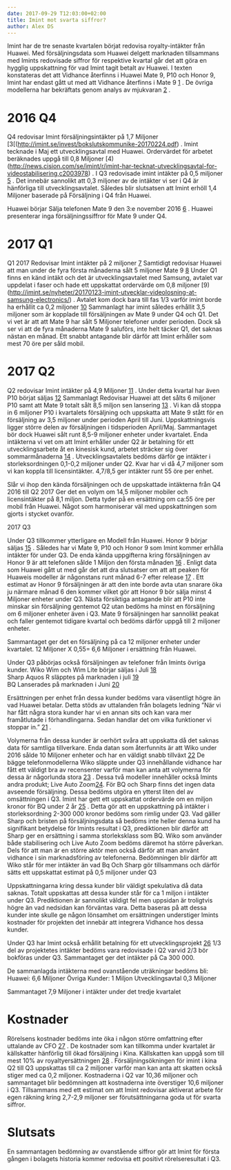 ```yaml
---
date: 2017-09-29 T12:03:00+02:00
title: Imint mot svarta siffror?
author: Alex DS
---
```

Imint har de tre senaste kvartalen börjat redovisa royalty-intäkter från Huawei. Med försäljningsdata som Huawei delgett marknaden tillsammans med Imints redovisade siffror för respektive kvartal går det att göra en hygglig uppskattning för vad Imint tagit betalt av Huawei. I texten konstateras det att Vidhance återfinns i Huawei Mate 9, P10 och Honor 9, Imint har endast gått ut med att Vidhance återfinns i Mate 9 [1](https://www.aktietorget.se/NewsItem.aspx?ID=81808) . De övriga modellerna har bekräftats genom analys av mjukvaran [2](http://imintinvestors.com/article/20170912-prediction-of-huawei-sales-of-vidhance-models/) .

# 2016 Q4

Q4 redovisar Imint försäljningsintäkter på 1,7 Miljoner [3[(http://imint.se/invest/bokslutskommunike-20170224.pdf)  .
Imint tecknade i Maj ett utvecklingsavtal med Huawei. Ordervärdet för arbetet beräknades uppgå till 0,8 Miljoner [4)(http://news.cision.com/se/imint/r/imint-har-tecknat-utvecklingsavtal-for-videostabilisering,c2003978) . I Q3 redovisade imint intäkter på 0,5 miljoner [5](http://imint.se/invest/imint-q3-2016.pdf)  . Det innebär sannolikt att 0,3 miljoner av de intäkter vi ser i Q4 är hänförliga till utvecklingsavtalet. Således blir slutsatsen att Imint erhöll 1,4 Miljoner baserade på Försäljning i Q4 från Huawei.

Huawei börjar Sälja telefonen Mate 9 den 3:e november 2016 [6](http://consumer.huawei.com/en/press/news/) .  Huawei presenterar inga försäljningssiffror för Mate 9 under Q4. 

# 2017 Q1

Q1 2017 Redovisar Imint intäkter på 2 miljoner [7](http://imint.se/invest/imint-q1-2017.pdf)   Samtidigt redovisar Huawei att man under de fyra första månaderna sålt 5 miljoner Mate 9 [8](https://www.androidheadlines.com/2017/04/huawei-sold-5-million-mate-9-units-four-months.html)   Under Q1 finns en känd intäkt och det är utvecklingsavtalet med Samsung, avtalet var uppdelat i faser och hade ett uppskattat ordervärde om 0,8 miljoner [9)(http://imint.se/nyheter/20170123-imint-utvecklar-videolosning-at-samsung-electronics/) .  Avtalet kom dock bara till fas 1/3 varför imint borde ha erhållit ca 0,2 miljoner [10](https://redeye.solidtango.com/widgets/embed/3idwokl2?as=0&auto_play=true&s_referrer=https%253A%252F%252Fwww.redeye.se%252Fcompany%252Fimint-image-intelligence&seek=0) 
Sammanlagt har imint således erhållit 3,5 miljoner som är kopplade till försäljningen av Mate 9 under Q4 och Q1. Det vi vet är att att Mate 9 har sålt 5 Miljoner telefoner under perioden. Dock så ser vi att de fyra månaderna Mate 9 saluförs, inte helt täcker Q1, det saknas nästan en månad. Ett snabbt antagande blir därför att Imint erhåller som mest 70 öre per såld mobil.

# 2017 Q2

Q2 redovisar Imint intäkter på 4,9 Miljoner [11](http://imint.se/invest/imint-q2-2017.pdf)  .  Under detta kvartal har även P10 börjat säljas [12](http://consumer.huawei.com/en/press/news/)  Sammanlagt Redovisar Huawei att det sålts 6 miljoner P10 samt att Mate 9 totalt sålt 8,5 miljon sen lansering [13](http://www.gsmarena.com/huawei_announces_73m_shipments_in_h1_2017-news-26426.php)  . Vi kan då stoppa in 6 miljoner P10 i kvartalets försäljning och uppskatta att Mate 9 stått för en försäljning av 3,5 miljoner under perioden April till Juni. Uppskattningsvis ligger större delen av försäljningen i tidsperioden April/Maj. Sammantaget bör dock Huawei sålt runt 8,5-9 miljoner enheter under kvartalet. Enda intäkterna vi vet om att Imint erhåller under Q2 är betalning för ett utvecklingsarbete åt en kinesisk kund, arbetet sträcker sig över sommarmånaderna [14](http://imint.se/nyheter/20170602-imint-tecknar-utvecklingsavtal-ny-kinesisk-kund/) . Utvecklingsavtalets bedöms därför ge intäkter i storleksordningen 0,1-0,2 miljoner under Q2. Kvar har vi då 4,7 miljoner som vi kan koppla till licensintäkter. 4,7/8,5 ger intäkter runt 55 öre per enhet.

Slår vi ihop den kända försäljningen och de uppskattade intäkterna från Q4 2016 till Q2 2017 Ger det en volym om 14,5 miljoner mobiler och licensintäkter på 8,1 miljon.  Detta tyder på en ersättning om ca:55 öre per mobil från Huawei. Något som harmoniserar väl med uppskattningen som gjorts i stycket ovanför.

2017 Q3

Under Q3 tillkommer ytterligare en Modell från Huawei. Honor 9 börjar säljas [15](http://www.prnewswire.com/news-releases/honor-unveils-new-flagship-the-honor-9-300480159.html)  .
Således har vi Mate 9, P10 och Honor 9 som Imint kommer erhålla intäkter för under Q3. De enda kända uppgifterna kring försäljningen av Honor 9 är att telefonen sålde 1 Miljon den första månaden [16](http://www.gsmarena.com/huawei_has_already_sold_a_million_mate_8_units_in_china-news-15919.php)  .  Enligt  data som Huawei gått ut med går det att dra slutsatser om att att peaken för Huaweis modeller är någonstans runt månad 6-7 efter release [17](https://imintinvestors.com/article/20170912-prediction-of-huawei-sales-of-vidhance-models/) . Ett estimat av Honor 9 försäljningen är att den inte borde avta utan snarare öka ju närmare månad 6 den kommer vilket gör att Honor 9 bör sälja minst 4 Miljoner enheter under Q3. Nästa försiktiga antagande blir att P10 inte minskar sin försäljning gentemot Q2 utan bedöms ha minst en försäljning om 6 miljoner enheter även i Q3. Mate 9 försäljningen har sannolikt peakat och faller gentemot tidigare kvartal och bedöms därför uppgå till 2 miljoner enheter.

Sammantaget ger det en försäljning på ca 12 miljoner enheter under kvartalet.
12 Miljoner X 0,55= 6,6 Miljoner i ersättning från Huawei.

Under Q3 påbörjas också försäljningen av telefoner från Imints övriga kunder.
Wiko Wim och Wim Lite börjar säljas i Juli [18](http://ebuddynews.com/wiko-introducing-wiko-wim-wiko-wim-lite-smartphones-features-price/)  
Sharp Aquos R släpptes på marknaden i juli [19](https://press.aktietorget.se/ImintImageIntelligence/83772/673082.pdf)  
BQ Lanserades på marknaden i Juni [20](http://www.gsmarena.com/bq_aquaris_x_pro-8641.php)  

Ersättningen per enhet från dessa kunder bedöms vara väsentligt högre än vad Huawei betalar. Detta stöds av uttalanden från bolagets ledning ”När vi har fått några stora kunder har vi en annan sits och kan vara mer framåtlutade i förhandlingarna. Sedan handlar det om vilka funktioner vi stoppar in.” [21](http://www.di.se/nyheter/kursraket-hoppas-pa-huawei-affarer/) . 


Volymerna från dessa kunder är oerhört svåra att uppskatta då det saknas data för samtliga tillverkare. Enda datan som återfunnits är att Wiko under 2016 sålde 10 Miljoner enheter och har en väldigt snabb tillväxt [22](http://gulfnews.com/business/sectors/technology/wiko-aims-to-sell-240-000-phones-in-uae-this-year-1.1967169)  De bägge telefonmodellerna Wiko släppte under Q3 innehållande vidhance har fått ett väldigt bra av recensenter varför man kan anta att volymerna för dessa är någorlunda stora [23](https://www.droidapp.nl/toestellen/wiko-wim-review/) . Dessa två modeller innehåller också Imints andra produkt; Live Auto Zoom[24](http://imint.se/nyheter/20170227-videostabilisering-live-autozoom-wiko-wim/).  För BQ och Sharp finns det ingen data avseende försäljning. Dessa bedöms utgöra en ytterst liten del av omsättningen i Q3. 
Imint har gett ett uppskattat ordervärde om en miljon kronor för BQ under 2 år [25](http://imint.se/nyheter/20160715-imint-tecknar-licensavtal-for-videostabilisering/) . Detta gör att en uppskattning på intäkter i storleksordning 2-300 000 kronor bedöms som rimlig under Q3. Vad gäller Sharp och bristen på försäljningsdata så bedöms inte heller denna kund ha signifikant betydelse för Imints resultat i Q3, prediktionen blir därför att Sharp ger en ersättning i samma storleksklass som BQ. Wiko som använder både stabilisering och Live Auto Zoom bedöms däremot ha större påverkan.  Dels för att man är en större aktör men också därför att man använt vidhance i sin marknadsföring av telefonerna. 
Bedömningen blir därför att Wiko står för mer intäkter än vad Bq Och Sharp gör tillsammans och därför sätts ett uppskattat estimat på 0,5 miljoner under Q3

Uppskattningarna kring dessa kunder blir väldigt spekulativa då data saknas. Totalt uppskattas att dessa kunder står för ca 1 miljon i intäkter under Q3. Prediktionen är sannolikt väldigt fel men uppsidan är troligtvis högre än vad nedsidan kan förväntas vara. Detta baseras på att dessa kunder inte skulle ge någon lönsamhet om ersättningen understiger Imints kostnader för projekten det innebär att integrera Vidhance hos dessa kunder.

Under Q3 har Imint också erhållit betalning för ett utvecklingsprojekt [26](http://imint.se/nyheter/20170602-imint-tecknar-utvecklingsavtal-ny-kinesisk-kund/)  1/3 del av projektetes intäkter bedöms vara redovisade i Q2 varvid 2/3 bör bokföras under Q3. Sammantaget ger det intäkter på Ca 300 000.

De sammanlagda intäkterna med ovanstående uträkningar bedöms bli:
Huawei: 6,6 Miljoner
Övriga Kunder: 1 Miljon
Utvecklingsavtal 0,3 Miljoner

Sammantaget 7,9 Miljoner i intäkter under det tredje kvartalet

# Kostnader 

Rörelsens kostnader bedöms inte öka i någon större omfattning efter uttalande av CFO [27](https://redeye.solidtango.com/widgets/embed/xb2ulupa?as=0&auto_play=true&s_referrer=https%253A%252F%252Fwww.redeye.se%252Fcompany%252Fimint-image-intelligence&seek=0) . De kostnader som kan tillkomma under kvartalet är källskatter hänförlig till ökad försäljning i Kina. Källskatten kan uppgå som till mest 10% av royaltyersättningen [28](https://riksdagen.se/sv/dokument-lagar/dokument/svensk-forfattningssamling/forordning-19861083om_sfs-1986-1083) .  Försäljningsökningen för imint i kina Q2 till Q3 uppskattas till ca 2 miljoner varför man kan anta att skatten också stiger med ca 0,2 miljoner.
Kostnaderna i Q2 var 10,36 miljoner och sammantaget blir bedömningen att kostnaderna inte överstiger 10,6 miljoner i Q3. Tillsammans med ett estimat om att Imint redovisar aktiverat arbete  för egen räkning kring 2,7-2,9 miljoner ser förutsättningarna goda ut för svarta siffror.

# Slutsats

En sammantagen bedömning av ovanstående siffror gör att Imint för första gången i bolagets historia kommer redovisa ett positivt rörelseresultat i Q3.






